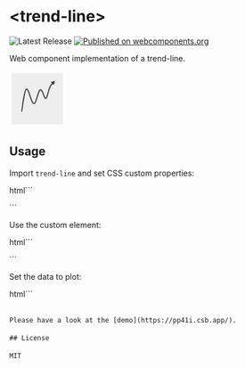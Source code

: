 # &lt;trend-line&gt;

![Latest Release](https://badgen.net/github/release/nextbitlabs/trend-line) [![Published on webcomponents.org](https://img.shields.io/badge/webcomponents.org-published-blue.svg)](https://www.webcomponents.org/element/trend-line)

Web component implementation of a trend-line.

<img width="100px" src="image.png">

## Usage

Import `trend-line` and set CSS custom properties:

html```
<head>
  <script type="module">
    import "https://cdn.skypack.dev/@nextbitlabs/trend-line";
  </script>
  <style>
    /*
      CSS custom properties penetrate the Shadow DOM.
      They are useful to provide custom styling.
    */
    trend-line {
      --color: #333; /* default black */
      --stroke-width: 2px; /* default 2px */
      --background: #eee; /* default transparent */
    }
  </style>
</head>
```

Use the custom element:

html```
<body>
  <trend-line width="100" height="100" margin="20"></trend-line>
</body>
```

Set the data to plot:

html```
<script>
  const element = document.querySelector("trend-line");
  element.data = [[1, 3], [2, 5], [3, 2]];
</script>
```

Please have a look at the [demo](https://pp41i.csb.app/).

## License

MIT
